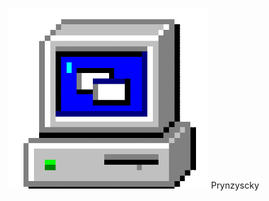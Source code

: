 ![alt text](https://github.com/TheDudeThatCode/TheDudeThatCode/blob/master/Assets/PC.gif) Prynzyscky
